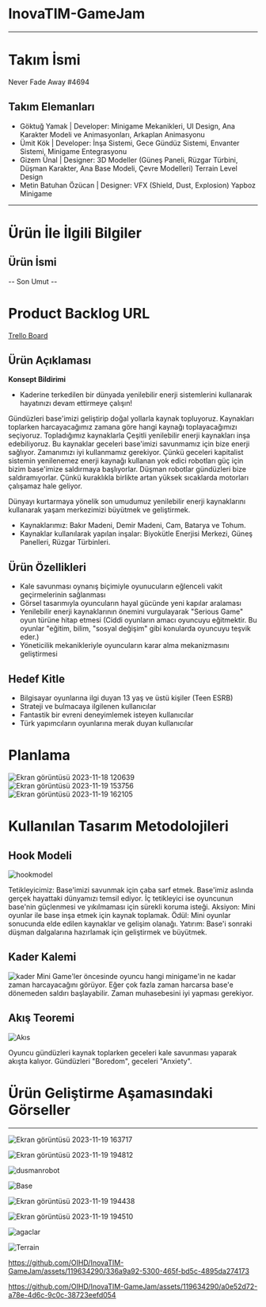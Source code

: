 # InovaTIM-GameJam
---
# **Takım İsmi**

Never Fade Away #4694

## Takım Elemanları
- Göktuğ Yamak | Developer: Minigame Mekanikleri, UI Design, Ana Karakter Modeli ve Animasyonları, Arkaplan Animasyonu
- Ümit Kök | Developer: İnşa Sistemi, Gece Gündüz Sistemi, Envanter Sistemi, Minigame Entegrasyonu
- Gizem Ünal | Designer: 3D Modeller (Güneş Paneli, Rüzgar Türbini, Düşman Karakter, Ana Base Modeli, Çevre Modelleri) Terrain Level Design
- Metin Batuhan Özücan | Designer: VFX (Shield, Dust, Explosion) Yapboz Minigame

---

# Ürün İle İlgili Bilgiler

## Ürün İsmi

-- Son Umut --

# Product Backlog URL

[Trello Board](https://trello.com/invite/b/28WuIe64/ATTI61385cb8258ac2a68872ca830cdca1fbC7A3BDF3/my-trello-board)

## Ürün Açıklaması

**Konsept Bildirimi**
- Kaderine terkedilen bir dünyada yenilebilir enerji sistemlerini kullanarak hayatınızı devam ettirmeye çalışın!

Gündüzleri base'imizi geliştirip doğal yollarla kaynak topluyoruz. Kaynakları toplarken harcayacağımız zamana göre hangi kaynağı toplayacağımızı seçiyoruz. Topladığımız kaynaklarla Çeşitli yenilebilir enerji kaynakları inşa edebiliyoruz. Bu kaynaklar geceleri base'imizi savunmamız için bize enerji sağlıyor. Zamanımızı iyi kullanmamız gerekiyor. Çünkü geceleri kapitalist sistemin yenilenemez enerji kaynağı kullanan yok edici robotları güç için bizim base'imize saldırmaya başlıyorlar. Düşman robotlar gündüzleri bize saldıramıyorlar. Çünkü kuraklıkla birlikte  artan yüksek sıcaklarda motorları çalışamaz hale geliyor. 

Dünyayı kurtarmaya yönelik son umudumuz yenilebilir enerji kaynaklarını kullanarak yaşam merkezimizi büyütmek ve geliştirmek.

- Kaynaklarımız: Bakır Madeni, Demir Madeni, Cam, Batarya ve Tohum.
- Kaynaklar kullanılarak yapılan inşalar: Biyokütle Enerjisi Merkezi, Güneş Panelleri, Rüzgar Türbinleri. 

## Ürün Özellikleri

- Kale savunması oynanış biçimiyle oyunucuların eğlenceli vakit geçirmelerinin sağlanması
- Görsel tasarımıyla oyuncuların hayal gücünde yeni kapılar aralaması
- Yenilebilir enerji kaynaklarının önemini vurgulayarak "Serious Game" oyun türüne hitap etmesi (Ciddi oyunların amacı oyuncuyu eğitmektir. Bu oyunlar "eğitim, bilim, "sosyal değişim" gibi konularda oyuncuyu teşvik eder.) 
- Yöneticilik mekanikleriyle oyuncuların karar alma mekanizmasını geliştirmesi

## Hedef Kitle

- Bilgisayar oyunlarına ilgi duyan 13 yaş ve üstü kişiler (Teen ESRB)
- Strateji ve bulmacaya ilgilenen kullanıcılar
- Fantastik bir evreni deneyimlemek isteyen kullanıcılar
- Türk yapımcıların oyunlarına merak duyan kullanıcılar

# Planlama
![Ekran görüntüsü 2023-11-18 120639](https://github.com/OIHD/InovaTIM-GameJam/assets/119634290/3b0ac1e5-08ea-41a2-a68e-42154e5313f8)
![Ekran görüntüsü 2023-11-19 153756](https://github.com/OIHD/InovaTIM-GameJam/assets/119634290/07b0e69f-91dc-4164-b6c6-fde35b3f5259)
![Ekran görüntüsü 2023-11-19 162105](https://github.com/OIHD/InovaTIM-GameJam/assets/119634290/0c73205c-a4d6-4f9a-8a5e-20b1c1bb4eaf)

# Kullanılan Tasarım Metodolojileri
## **Hook Modeli**

![hookmodel](https://github.com/OIHD/InovaTIM-GameJam/assets/119634290/c3fb1523-bef2-4c9c-ad66-9fa2a3d9d46a)

Tetikleyicimiz: Base'imizi savunmak için çaba sarf etmek. Base'imiz aslında gerçek hayattaki dünyamızı temsil ediyor. İç tetikleyici ise oyuncunun base'nin güçlenmesi ve yıkılmaması için sürekli koruma isteği.
Aksiyon: Mini oyunlar ile base inşa etmek için kaynak toplamak.
Ödül: Mini oyunlar sonucunda elde edilen kaynaklar ve gelişim olanağı.
Yatırım: Base'i sonraki düşman dalgalarına hazırlamak için geliştirmek ve büyütmek.

## **Kader Kalemi**

![kader](https://github.com/OIHD/InovaTIM-GameJam/assets/119634290/d92e5b7e-e436-41e3-9459-fbfd6642fe96)
Mini Game'ler öncesinde oyuncu hangi minigame'in ne kadar zaman harcayacağını görüyor. Eğer çok fazla zaman harcarsa base'e dönemeden saldırı başlayabilir. Zaman muhasebesini iyi yapması gerekiyor.

## **Akış Teoremi**
![Akıs](https://github.com/OIHD/InovaTIM-GameJam/assets/119634290/6d623348-ac2e-4d42-8ca2-d3ff72656ba7)

Oyuncu gündüzleri kaynak toplarken geceleri kale savunması yaparak akışta kalıyor. Gündüzleri "Boredom", geceleri "Anxiety".


# Ürün Geliştirme Aşamasındaki Görseller
---
![Ekran görüntüsü 2023-11-19 163717](https://github.com/OIHD/InovaTIM-GameJam/assets/119634290/d8c94c71-60cb-48e8-8bb6-a115efda0e71)

![Ekran görüntüsü 2023-11-19 194812](https://github.com/Metbatu/InovaTIM-GameJam/assets/119634290/19fdd5fc-fcf7-4afa-bd48-2048f6345475)

![dusmanrobot](https://github.com/OIHD/InovaTIM-GameJam/assets/119634290/049ab0db-55e3-47a3-91f6-77372ecd63c5)

![Base](https://github.com/OIHD/InovaTIM-GameJam/assets/119634290/ccf308d7-495b-4337-9117-1817dce017d4)

![Ekran görüntüsü 2023-11-19 194438](https://github.com/Metbatu/InovaTIM-GameJam/assets/119634290/06ab6a1e-8d20-4299-9886-27a2d1da61fe)

![Ekran görüntüsü 2023-11-19 194510](https://github.com/Metbatu/InovaTIM-GameJam/assets/119634290/958ce5c2-dc8a-43bb-b12a-c2f8e1a4da73)

![agaclar](https://github.com/OIHD/InovaTIM-GameJam/assets/119634290/6ad62944-0e42-4ac7-9d86-f109e869703f)

![Terrain](https://github.com/OIHD/InovaTIM-GameJam/assets/119634290/0d7e5de1-10ba-4487-8b0d-dbc1e9e7e4b3)


https://github.com/OIHD/InovaTIM-GameJam/assets/119634290/336a9a92-5300-465f-bd5c-4895da274173




https://github.com/OIHD/InovaTIM-GameJam/assets/119634290/a0e52d72-a78e-4d6c-9c0c-38723eefd054

